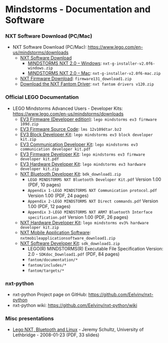 # Mindstorms - Documentation and Software

### NXT Software Download (PC/Mac)

* NXT Software Download (PC/Mac): <https://www.lego.com/en-us/mindstorms/downloads>
  - [NXT Software Download](https://www.lego.com/en-us/mindstorms/downloads/nxt-software-download)
    - [MINDSTORMS NXT 2.0 – Windows](https://www.lego.com/assets/franchisesites/mindstorms/mac-window-installers/nxt-g-installer-v2.0f6-windows.zip): `nxt-g-installer-v2.0f6-windows.zip`
    - [MINDSTORMS NXT 2.0 – Mac](https://www.lego.com/assets/franchisesites/mindstorms/mac-window-installers/nxt-g-installer-v2.0f6-mac.zip): `nxt-g-installer-v2.0f6-mac.zip`
  - [NXT Firmware Download](https://www.lego.com/r/www/r/mindstorms/-/media/franchises/mindstorms%202014/downloads/firmware%20and%20software/nxt%20software/firmware131_download1.zip): `firmware131_download1.zip`
  - [Download the NXT Fantom Driver](https://www.lego.com/r/www/r/mindstorms/-/media/franchises/mindstorms%202014/downloads/firmware%20and%20software/nxt%20software/nxt%20fantom%20drivers%20v120.zip): `nxt fantom drivers v120.zip`

### Official LEGO Documentation

* LEGO Mindstorms Advanced Users - Developer Kits: <https://www.lego.com/en-us/mindstorms/downloads>
  - [EV3 Firmware (Developer edition)](https://www.lego.com/r/www/r/mindstorms/-/media/franchises/mindstorms%202014/downloads/firmware%20and%20software/advanced/lego%20mindstorms%20ev3%20firmware%20109d.zip): `lego mindstorms ev3 firmware 109d.zip`
  - [EV3 Firmware Source Code](https://www.lego.com/r/www/r/mindstorms/-/media/franchises/mindstorms%202014/downloads/firmware%20and%20software/advanced/lms2012v109dtar.bz2): `lms 12v109dtar.bz2`
  - [EV3 Block Developer Kit](https://www.lego.com/r/www/r/mindstorms/-/media/franchises/mindstorms%202014/downloads/firmware%20and%20software/advanced/lego%20mindstorms%20ev3%20block%20developer%20kit.zip): `lego mindstorms ev3 block developer kit.zip`
  - [EV3 Communication Developer Kit](https://www.lego.com/r/www/r/mindstorms/-/media/franchises/mindstorms%202014/downloads/firmware%20and%20software/advanced/lego%20mindstorms%20ev3%20communication%20developer%20kit.pdf): `lego mindstorms ev3 communication developer kit.pdf`
  - [EV3 Firmware Developer Kit](https://www.lego.com/r/www/r/mindstorms/-/media/franchises/mindstorms%202014/downloads/firmware%20and%20software/advanced/lego%20mindstorms%20ev3%20firmware%20developer%20kit.pdf): `lego mindstorms ev3 firmware developer kit.pdf`
  - [EV3 Hardware Developer Kit](https://www.lego.com/r/www/r/mindstorms/-/media/franchises/mindstorms%202014/downloads/firmware%20and%20software/advanced/lego%20mindstorms%20ev3%20hardware%20developer%20kit.zip): `lego mindstorms ev3 hardware developer kit.zip`
  - [NXT Bluetooth Developer Kit](https://www.lego.com/r/www/r/mindstorms/-/media/franchises/mindstorms%202014/downloads/firmware%20and%20software/nxt%20software/bdk_download1.zip): `bdk_download1.zip`
    - `LEGO MINDSTORMS NXT Bluetooth Developer Kit.pdf` Version 1.00 (PDF, 10 pages)
    - `Appendix 1-LEGO MINDSTORMS NXT Communication protocol.pdf` Version 1.00 (PDF, 24 pages)
    - `Appendix 2-LEGO MINDSTORMS NXT Direct commands.pdf` Version 1.00 (PDF, 12 pages)
    - `Appendix 3-LEGO MINDSTORMS NXT ARM7 Bluetooth Interface specification.pdf` Version 1.00 (PDF, 26 pages)
  - [NXT Hardware Developer Kit](https://www.lego.com/r/www/r/mindstorms/-/media/franchises/mindstorms%202014/downloads/firmware%20and%20software/advanced/lego%20mindstorms%20ev3%20hardware%20developer%20kit.zip): `lego mindstorms ev3% hardware developer kit.zip`
  - [NXT Mobile Application Software](https://www.lego.com/r/www/r/mindstorms/-/media/franchises/mindstorms%202014/downloads/firmware%20and%20software/nxt%20software/nxtmobileapplicationsoftware_download1.zip): `nxtmobileapplicationsoftware_download1.zip`
  - [NXT Software Developer Kit](https://www.lego.com/r/www/r/mindstorms/-/media/franchises/mindstorms%202014/downloads/firmware%20and%20software/nxt%20software/sdk_download1.zip): `sdk_download1.zip`
    - LEGO(R) MINDSTORMS(R) Executable File Specification Version: 2.0 - `SDKdoc_Download1.pdf` (PDF, 84 pages)
    - `fantom/documentation/*`
    - `fantom/includes/*`
    - `fantom/targets/*`

### nxt-python

* nxt-python Project page on GitHub: <https://github.com/Eelviny/nxt-python>
* nxt-python wiki: <https://github.com/Eelviny/nxt-python/wiki>

### Misc presentations

* [Lego NXT, Bluetooth and Linux](https://pdfs.semanticscholar.org/presentation/a1e6/e85b1157cec1ff507a6a78930878019f05cf.pdf)  - Jeremy Schultz, University of Lethbridge - 2008-01-23 (PDF, 33 slides)

<!--  EOF -->
